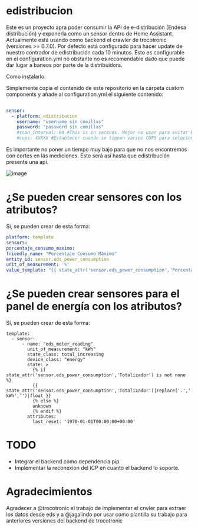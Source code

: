 # edistribucion
Este es un proyecto apra poder consumir la API de e-distribución (Endesa distribución) y exponerla como un sensor dentro de Home Assistant. 
Actualmente está usando como backend el crawler de trocotronic (versiones >= 0.7.0). Por defecto está configurado para hacer update de nuestro contrador de edistribución cada 10 minutos. Esto es configurable en el configuration.yml no obstante no es recomendable dado que puede dar lugar a baneos por parte de la distribuidora. 

Como instalarlo:

Simplemente copia el contenido de este repositorio en la carpeta custom components y añade al configuration.yml el siguiente contenido:

``` yaml
  
sensor:
  - platform: edistribucion
    username: "username sin comillas"
    password: "password sin comillas"
    #scan_interval: 60 #This is in seconds. Mejor no usar para evitar baneos
    #cups: XXXXX #Establecer cuando se tienen varios CUPS para selecionar de cual de ellos obtener los datos
```

Es importante no poner un tiempo muy bajo para que no nos encontremos con cortes en las mediciones. Esto será así hasta que edistribución presente una api. 

![image](https://user-images.githubusercontent.com/1789503/133009041-8b99f7d9-5768-425f-8b04-09bbdefd031e.png)

 
# ¿Se pueden crear sensores con los atributos? 
Sí, se pueden crear de esta forma:

``` yaml
platform: template
sensors:
porcentaje_consumo_maximo:
friendly_name: "Porcentaje Consumo Máximo"
entity_id: sensor.eds_power_consumption
unit_of_measurement: '%'
value_template: "{{ state_attr('sensor.eds_power_consumption','Porcentaje actual')|replace(',','.')|replace('%','')|float }}"
```

# ¿Se pueden crear sensores para el panel de energía con los atributos? 
Sí, se pueden crear de esta forma:

```
template:
  - sensor:
      - name: "eds_meter_reading"
        unit_of_measurement: "kWh"
        state_class: total_increasing
        device_class: "energy"
        state: >
          {% if state_attr('sensor.eds_power_consumption','Totalizador') is not none %}
          {{ state_attr('sensor.eds_power_consumption','Totalizador')|replace('.','')|replace(' kWh','')|float }}
          {% else %}
          unknown
          {% endif %}
        attributes:
          last_reset: '1970-01-01T00:00:00+00:00'
```

TODO
=======
* Integrar el backend como dependencia pip
* Implementar la reconexion del ICP en cuanto el backend lo soporte. 

Agradecimientos
=======
Agradecer a @trocotronic el trabajo de implementar el crwler para extraer los datos desde eds y a @jagalindo por usar como plantilla su trabajo para anteriores versiones del backend de trocotronic
